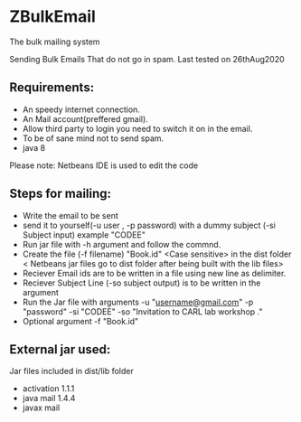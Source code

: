 # ZBulkEmail

The bulk mailing system 

Sending Bulk Emails That do not go in spam. Last tested on  26thAug2020

## Requirements:
* An speedy internet connection.
* An Mail account(preffered gmail). 
* Allow third party to login you need to switch it on in the email.
* To be of sane mind not to send spam.
* java 8

Please note: Netbeans IDE is used to edit the code

## Steps for mailing:  


* Write the email to be sent  
* send it to yourself(-u user , -p password) with a dummy subject (-si Subject input) example "CODEE" 
* Run jar file with -h argument and follow the commnd.
* Create the file (-f filename) "Book.id" \<Case sensitive\> in the dist folder \< Netbeans jar files go to dist folder after being built with the lib files\>
* Reciever Email ids are to be written in a file using new line as delimiter. 
* Reciever Subject Line (-so subject output) is to be written in the argument
* Run the Jar file with arguments 
        -u "username@gmail.com" -p "password" -si "CODEE" -so "Invitation to CARL lab workshop ."
* Optional argument -f "Book.id"


## External jar used:
 Jar files included in dist/lib folder
 * activation 1.1.1
 * java mail 1.4.4
 * javax mail 
 
